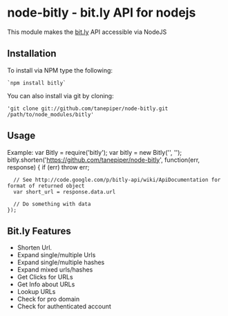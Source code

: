 node-bitly - bit.ly API for nodejs
====================

This module makes the [bit.ly](http://bitly.com) API accessible via NodeJS

Installation
------------

To install via NPM type the following:

    `npm install bitly`

You can also install via git by cloning:

    'git clone git://github.com/tanepiper/node-bitly.git /path/to/node_modules/bitly'


Usage
-----

Example:
    var Bitly = require('bitly');
    var bitly = new Bitly('<YOUR USERNAME>', '<YOUR API KEY>');
    bitly.shorten('https://github.com/tanepiper/node-bitly', function(err, response) {
      if (err) throw err;

      // See http://code.google.com/p/bitly-api/wiki/ApiDocumentation for format of returned object
      var short_url = response.data.url

      // Do something with data
    });


Bit.ly Features
---------------
* Shorten Url.
* Expand single/multiple Urls
* Expand single/multiple hashes
* Expand mixed urls/hashes
* Get Clicks for URLs
* Get Info about URLs
* Lookup URLs
* Check for pro domain
* Check for authenticated account